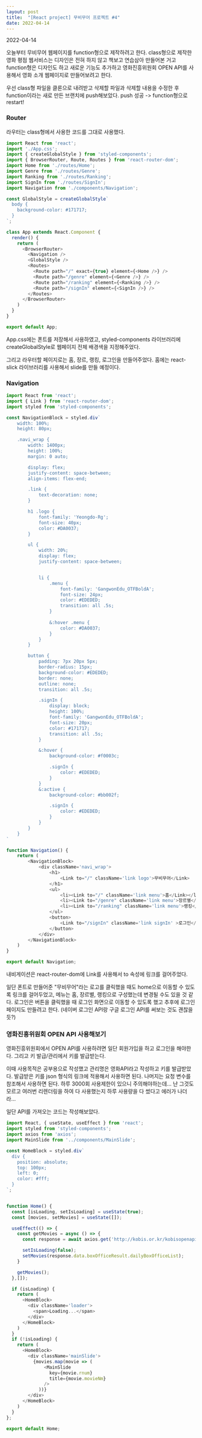 ```yaml
---
layout: post
title:  "[React project] 무비무어 프로젝트 #4"
date: 2022-04-14
---
```

2022-04-14



오늘부터 무비무어 웹페이지를 function형으로 제작하려고 한다. class형으로 제작한 영화 평점 웹서비스는 디자인은 전혀 하지 않고 책보고 연습삼아 만들어본 거고 function형은 디자인도 하고 새로운 기능도 추가하고 영화진흥위원회 OPEN API를 사용해서 영화 소개 웹페이지로 만들어보려고 한다.

우선 class형 파일을 클론으로 내려받고 삭제할 파일과 삭제할 내용을 수정한 후 function이라는 새로 만든 브랜치에 push해보았다. push 성공 -> function형으로 restart!



### Router

라우터는 class형에서 사용한 코드를 그대로 사용했다.

```js
import React from 'react';
import './App.css';
import { createGlobalStyle } from 'styled-components';
import { BrowserRouter, Route, Routes } from 'react-router-dom'; 
import Home from './routes/Home';
import Genre from './routes/Genre';
import Ranking from './routes/Ranking';
import SignIn from './routes/SignIn';
import Navigation from './components/Navigation';

const GlobalStyle = createGlobalStyle`
  body {
    background-color: #171717;
  }
`;

class App extends React.Component {
  render() {
    return (
      <BrowserRouter>
        <Navigation />
        <GlobalStyle />
        <Routes>
          <Route path="/" exact={true} element={<Home />} />
          <Route path="/genre" element={<Genre />} />
          <Route path="/ranking" element={<Ranking />} />
          <Route path="/signIn" element={<SignIn />} />
        </Routes>
      </BrowserRouter>
    )
  }
}

export default App;
```

App.css에는 폰트를 저장해서 사용하였고, styled-components 라이브러리에 createGlobalStyle로 웹페이지 전체 배경색을 지정해주었다.

그리고 라우터할 페이지로는 홈, 장르, 랭킹, 로그인을 만들어주었다. 홈에는 react-slick 라이브러리를 사용해서 slide를 만들 예정이다.

### Navigation

```js
import React from 'react';
import { Link } from 'react-router-dom';
import styled from 'styled-components';

const NavigationBlock = styled.div`
    width: 100%;
    height: 80px;

    .navi_wrap {
        width: 1400px;
        height: 100%;
        margin: 0 auto;

        display: flex;
        justify-content: space-between;
        align-items: flex-end;

        .link {
            text-decoration: none;
        }

        h1 .logo {
            font-family: 'Yeongdo-Rg';
            font-size: 40px;
            color: #DA0037;
        }

        ul {
            width: 20%;
            display: flex;
            justify-content: space-between;


            li {
                .menu {
                    font-family: 'GangwonEdu_OTFBoldA';
                    font-size: 24px;
                    color: #EDEDED;
                    transition: all .5s;
                }
                
                &:hover .menu {
                    color: #DA0037;
                }
            }
        }

        button {
            padding: 7px 20px 5px;
            border-radius: 15px;
            background-color: #EDEDED;
            border: none;
            outline: none;
            transition: all .5s;

            .signIn {
                display: block;
                height: 100%;
                font-family: 'GangwonEdu_OTFBoldA';
                font-size: 20px;
                color: #171717;
                transition: all .5s;
            }

            &:hover {
                background-color: #f0003c;

                .signIn {
                    color: #EDEDED;
                }
            }
            &:active {
                background-color: #bb002f;

                .signIn {
                    color: #EDEDED;
                }
            }
        }
    }
`

function Navigation() {
    return (
        <NavigationBlock>
            <div className='navi_wrap'>
                <h1>
                    <Link to="/" className='link logo'>무비무어</Link>
                </h1>
                <ul>
                    <li><Link to="/" className='link menu'>홈</Link></li>
                    <li><Link to="/genre" className='link menu'>장르별</Link></li>
                    <li><Link to="/ranking" className='link menu'>랭킹</Link></li>
                </ul>
                <button>
                    <Link to="/signIn" className='link signIn' >로그인</Link>
                </button>
            </div>
        </NavigationBlock>
    )
}

export default Navigation;
```

내비게이션은 react-router-dom에 Link를 사용해서 to 속성에 링크를 걸어주었다.

일단 폰트로 만들어준 "무비무어"라는 로고를 클릭했을 때도 home으로 이동할 수 있도록 링크를 걸어두었고, 메뉴는 홈, 장르별, 랭킹으로 구성했는데 변경될 수도 있을 것 같다. 로그인은 버튼을 클릭했을 때 로그인 화면으로 이동할 수 있도록 했고 추후에 로그인 페이지도 만들려고 한다. (네이버 로그인 API랑 구글 로그인 API를 써보는 것도 괜찮을 듯?)



### 영화진흥위원회 OPEN API 사용해보기

영화진흥위원회에서 OPEN API를 사용하려면 일단 회원가입을 하고 로그인을 해야한다. 그리고 키 발급/관리에서 키를 발급받는다.

이때 사용목적은 공부용으로 작성했고 관리명은 영화API라고 작성하고 키를 발급받았다. 발급받은 키를 json 형식의 링크에 적용해서 사용하면 된다. 나머지는 요청 변수를 참조해서 사용하면 된다. 하루 3000회 사용제한이 있으니 주의해야하는데... 난 그것도 모르고 여러번 리렌더링을 하여 다 사용했는지 하루 사용량을 다 썼다고 에러가 나더라... 

일단 API를 가져오는 코드는 작성해보았다.

```js
import React, { useState, useEffect } from 'react';
import styled from 'styled-components';
import axios from 'axios';
import MainSlide from '../components/MainSlide';

const HomeBlock = styled.div`
  div {
    position: absolute;
    top: 100px;
    left: 0;
    color: #fff;
  }
`;


function Home() {
  const [isLoading, setIsLoading] = useState(true);
  const [movies, setMovies] = useState([]);

  useEffect(() => {
    const getMovies = async () => {
      const response = await axios.get('http://kobis.or.kr/kobisopenapi/webservice/rest/boxoffice/searchDailyBoxOfficeList.json?key=3c6e8724c2f0eb2ab1e6515340c9ccf1&targetDt=20220413');

      setIsLoading(false);
      setMovies(response.data.boxOfficeResult.dailyBoxOfficeList);
    }

    getMovies();
  },[]);

  if (isLoading) {
    return (
      <HomeBlock>
        <div className='loader'>
          <span>Loading...</span>
        </div>
      </HomeBlock>
    )
  }
  if (!isLoading) {
    return (
      <HomeBlock>
        <div className='mainSlide'>
          {movies.map(movie => (
              <MainSlide 
                key={movie.rnum}
                title={movie.movieNm}
              />
            ))}
        </div>
      </HomeBlock>
    ) 
  }
};

export default Home;
```

